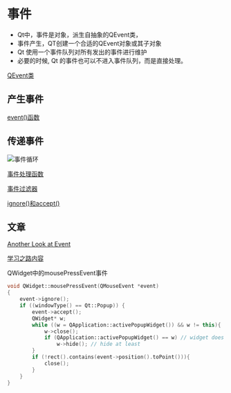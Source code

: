 # 事件

- Qt中，事件是对象，派生自抽象的QEvent类，
- 事件产生，QT创建一个合适的QEvent对象或其子对象
- Qt 使用一个事件队列对所有发出的事件进行维护
- 必要的时候, Qt 的事件也可以不进入事件队列，而是直接处理。

[QEvent类](Qt_QEvent_Class.md)

## 产生事件

[event()函数](Qt_Event_Function.md)

## 传递事件

![事件循环](Qt_Another_Look_At_Events.md#事件循环)

[事件处理函数](Qt_Event_Handler.md)

[事件过滤器](Qt_Event_Filter.md)

[ignore()和accept()](Qt_Event_Class_Method.md)

## 文章

[Another Look at Event](Qt_Another_Look_At_Events.md)

[学习之路内容](Qt_Event_学习之路内容.md)

QWidget中的mousePressEvent事件

```c++
void QWidget::mousePressEvent(QMouseEvent *event)
{
    event->ignore();
    if ((windowType() == Qt::Popup)) {
        event->accept();
        QWidget* w;
        while ((w = QApplication::activePopupWidget()) && w != this){
            w->close();
            if (QApplication::activePopupWidget() == w) // widget does not want to disappear
                w->hide(); // hide at least
        }
        if (!rect().contains(event->position().toPoint())){
            close();
        }
    }
}
```
